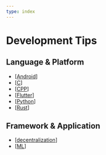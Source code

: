 ```yaml
---
type: index
---
```


# Development Tips

## Language & Platform

- [[Android]]
- [[C]]
- [[CPP]]
- [[Flutter]]
- [[Python]]
- [[Rust]]

## Framework & Application

- [[decentralization]]
- [[ML]]

[//begin]: # "Autogenerated link references for markdown compatibility"
[Android]: Android.md "Android"
[C]: C.md "C"
[CPP]: CPP.md "C++"
[Flutter]: Flutter.md "Flutter"
[Python]: Python.md "Python"
[Rust]: Rust.md "Rust"
[decentralization]: decentralization.md "Decentralization Related"
[ML]: ML.md "Machine Learning"
[//end]: # "Autogenerated link references"
